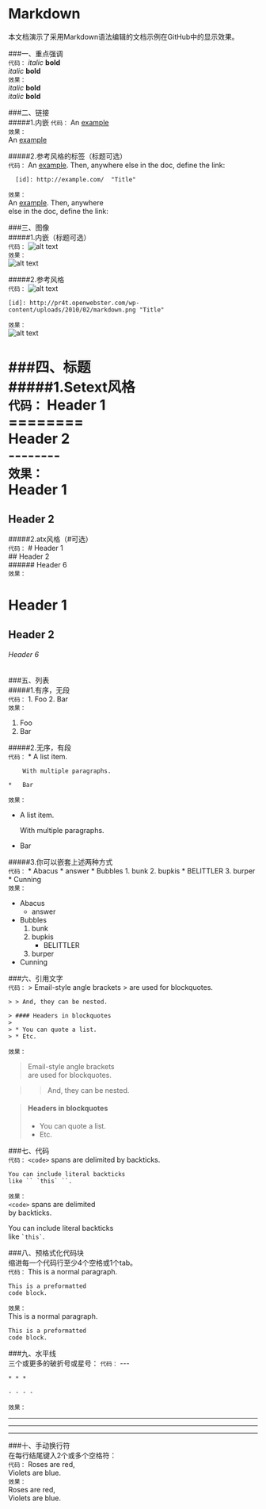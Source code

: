 Markdown  
========  
本文档演示了采用Markdown语法编辑的文档示例在GitHub中的显示效果。  

###一、重点强调  
`代码：`
    *italic*   **bold**  
    _italic_   __bold__  
`效果：`  
*italic*   **bold**  
_italic_   __bold__  
  
###二、链接  
#####1.内嵌 
`代码：`
    An [example](http://url.com/ "Title")  
`效果：`    
An [example](http://url.com/ "Title") 

#####2.参考风格的标签（标题可选）  
`代码：`
    An [example][id]. Then, anywhere
    else in the doc, define the link:
    
      [id]: http://example.com/  "Title"  
`效果：`  
An [example][id]. Then, anywhere  
else in the doc, define the link:

  [id]: http://example.com/  "Title" 
 
###三、图像  
#####1.内嵌（标题可选）  
`代码：`
    ![alt text](http://pr4t.openwebster.com/wp-content/uploads/2010/02/markdown.png "Title")  
`效果：`    
![alt text](http://pr4t.openwebster.com/wp-content/uploads/2010/02/markdown.png "Title") 

#####2.参考风格  
`代码：`
    ![alt text][id]
    
    [id]: http://pr4t.openwebster.com/wp-content/uploads/2010/02/markdown.png "Title"  
`效果：`    
![alt text][id]

[id]: http://pr4t.openwebster.com/wp-content/uploads/2010/02/markdown.png "Title"

###四、标题    
#####1.Setext风格  
`代码：`
    Header 1  
    ========  
    Header 2  
    --------    
`效果：`  
Header 1  
========  
Header 2  
-------- 

#####2.atx风格（#可选）  
`代码：`
    # Header 1    
    ## Header 2    
    ###### Header 6    
`效果：`  
# Header 1   
## Header 2    
###### Header 6  

###五、列表  
#####1.有序，无段  
`代码：`
    1.  Foo
    2.  Bar  
`效果：`  
1.  Foo  
2.  Bar   

#####2.无序，有段  
`代码：`
    *   A list item.
    
        With multiple paragraphs.

    *   Bar  
`效果：`  
*   A list item.

    With multiple paragraphs.

*   Bar 
  
#####3.你可以嵌套上述两种方式  
`代码：`
    *   Abacus
        * answer
    *   Bubbles
        1.  bunk
        2.  bupkis
            * BELITTLER
        3. burper
    *   Cunning  
`效果：`  
*   Abacus
    * answer
*   Bubbles
    1.  bunk
    2.  bupkis
        * BELITTLER
    3. burper
*   Cunning     
 
###六、引用文字  
`代码：`
    > Email-style angle brackets
    > are used for blockquotes.

    > > And, they can be nested.

    > #### Headers in blockquotes
    > 
    > * You can quote a list.
    > * Etc.  
`效果：`  
> Email-style angle brackets  
> are used for blockquotes.  

> > And, they can be nested.  

> #### Headers in blockquotes  
> 
> * You can quote a list.  
> * Etc.  
 
###七、代码  
`代码：`
    `<code>` spans are delimited
    by backticks.

    You can include literal backticks
    like `` `this` ``.  
`效果：`  
`<code>` spans are delimited  
by backticks.  

You can include literal backticks  
like `` `this` ``.  
 
###八、预格式化代码块  
缩进每一个代码行至少4个空格或1个tab。  
`代码：`
This is a normal paragraph.

    This is a preformatted
    code block.  
`效果：`  
This is a normal paragraph.  

    This is a preformatted  
    code block.  
  
###九、水平线     
三个或更多的破折号或星号：
`代码：`
    ---   

    * * *  

    - - - -   
`效果：`
  
---   

* * *  

- - - -   
 
###十、手动换行符  
在每行结尾键入2个或多个空格符：  
`代码：`
    Roses are red,     
    Violets are blue.  
`效果：`  
Roses are red,       
Violets are blue.    
